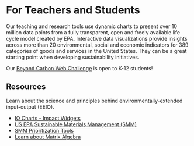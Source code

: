 # For&nbsp;Teachers&nbsp;and&nbsp;Students

Our teaching and research tools use dynamic charts to present over 10 million data points from a fully transparent, open and freely available life cycle model created by EPA. Interactive data visualizations provide insights across more than 20 environmental, social and economic indicators for 389 categories of goods and services in the United States. They can be a great starting point when developing sustainability initiatives.  

Our [Beyond Carbon Web Challenge](../../community/challenge/) is open to K-12 students!

## Resources

Learn about the science and principles behind environmentally-extended input-output (EEIO).

- [IO Charts - Impact Widgets](/io/charts/)  
- <a href="http://epa.gov/smm" target="_parent">US EPA Sustainable Materials Management (SMM)</a>  
- [SMM Prioritization Tools](https://www.epa.gov/smm/sustainable-materials-management-prioritization-tools)
- [Learn about Matrix Algebra](/io/about/matrix/)  


<br><br>